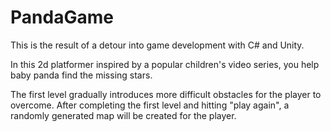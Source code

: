 # PandaGame

This is the result of a detour into game development with C# and Unity.

In this 2d platformer inspired by a popular children's video series, you help baby panda find the missing stars.

The first level gradually introduces more difficult obstacles for the player to overcome. After completing the first level and hitting "play again", a randomly generated map will be created for the player.
